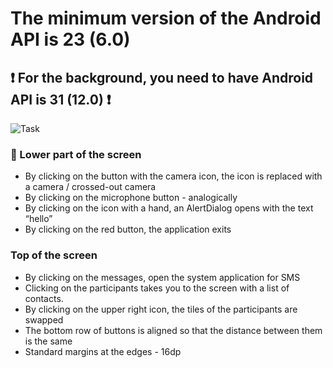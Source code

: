 # The minimum version of the Android API is 23 (6.0)
## :exclamation: For the background, you need to have Android API is 31 (12.0) :exclamation: 

![Task](https://user-images.githubusercontent.com/111187206/221830081-e97e3e0a-3245-4102-8359-00f0b9bc4a9f.jpg)

### :iphone: Lower part of the screen
+ By clicking on the button with the camera icon, the icon is replaced with a camera /
crossed-out camera
+ By clicking on the microphone button - analogically
+ By clicking on the icon with a hand, an AlertDialog opens with the text “hello”
+ By clicking on the red button, the application exits
### Top of the screen
+ By clicking on the messages, open the system application for SMS
+ Clicking on the participants takes you to the screen with a list of contacts.
+ By clicking on the upper right icon, the tiles of the participants are swapped
+ The bottom row of buttons is aligned so that the distance between them is
the same
+ Standard margins at the edges - 16dp
